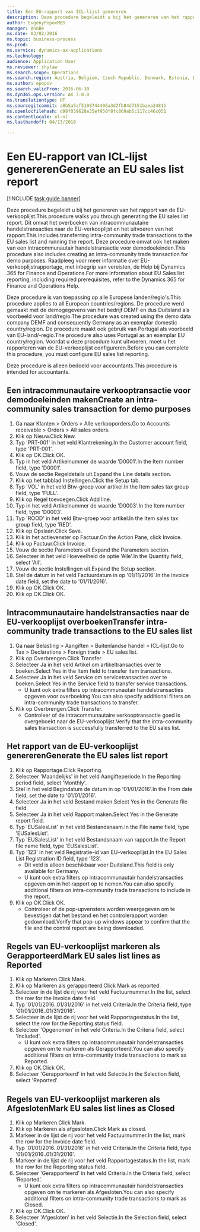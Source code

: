 ```yaml
--- 
title: Een EU-rapport van ICL-lijst genereren
description: Deze procedure begeleidt u bij het genereren van het rapport van de EU-verkooplijst.
author: EvgenyPopovMBS
manager: AnnBe
ms.date: 03/02/2016
ms.topic: business-process
ms.prod: 
ms.service: dynamics-ax-applications
ms.technology: 
audience: Application User
ms.reviewer: shylaw
ms.search.scope: Operations
ms.search.region: Austria, Belgium, Czech Republic, Denmark, Estonia, Finland, France, Germany, Hungary, Ireland, Italy, Latvia, Lithuania, Netherlands, Poland, Spain, Sweden, United Kingdom
ms.author: epopov
ms.search.validFrom: 2016-06-30
ms.dyn365.ops.version: AX 7.0.0
ms.translationtype: HT
ms.sourcegitcommit: a8b5a5af5108744406a3d2fb84d7151baea2481b
ms.openlocfilehash: d98f039628e35ef950f8fc869ab5c117cc46c051
ms.contentlocale: nl-nl
ms.lasthandoff: 04/13/2018

---
```

# <a name="generate-an-eu-sales-list-report"></a><span data-ttu-id="55b95-103">Een EU-rapport van ICL-lijst genereren</span><span class="sxs-lookup"><span data-stu-id="55b95-103">Generate an EU sales list report</span></span>

[!INCLUDE [task guide banner](../../includes/task-guide-banner.md)]

<span data-ttu-id="55b95-104">Deze procedure begeleidt u bij het genereren van het rapport van de EU-verkooplijst.</span><span class="sxs-lookup"><span data-stu-id="55b95-104">This procedure walks you through generating the EU sales list report.</span></span> <span data-ttu-id="55b95-105">Dit omvat het overboeken van intracommunautaire handelstransacties naar de EU-verkooplijst en het uitvoeren van het rapport.</span><span class="sxs-lookup"><span data-stu-id="55b95-105">This includes transferring intra-community trade transactions to the EU sales list and running the report.</span></span> <span data-ttu-id="55b95-106">Deze procedure omvat ook het maken van een intracommunautair handelstransactie voor demodoeleinden.</span><span class="sxs-lookup"><span data-stu-id="55b95-106">This  procedure also includes creating an intra-community trade transaction for demo purposes.</span></span> <span data-ttu-id="55b95-107">Raadpleeg voor meer informatie over EU-verkooplijstrapportage, met inbegrip van vereisten, de Help bij Dynamics 365 for Finance and Operations.</span><span class="sxs-lookup"><span data-stu-id="55b95-107">For more information about EU Sales list reporting, including required prerequisites, refer to the Dynamics 365 for Finance and Operations Help.</span></span>

<span data-ttu-id="55b95-108">Deze procedure is van toepassing op alle Europese landen/regio's.</span><span class="sxs-lookup"><span data-stu-id="55b95-108">This procedure applies to all European countries/regions.</span></span> <span data-ttu-id="55b95-109">De procedure werd gemaakt met de demogegevens van het bedrijf DEMF en dus Duitsland als voorbeeld voor land/regio.</span><span class="sxs-lookup"><span data-stu-id="55b95-109">The procedure was created using the demo data company DEMF and consequently Germany as an exemplar domestic country/region.</span></span> <span data-ttu-id="55b95-110">De procedure maakt ook gebruik van Portugal als voorbeeld van EU-land/-regio.</span><span class="sxs-lookup"><span data-stu-id="55b95-110">The procedure also uses Portugal as an exemplar EU country/region.</span></span> <span data-ttu-id="55b95-111">Voordat u deze procedure kunt uitvoeren, moet u het rapporteren van de EU-verkooplijst configureren.</span><span class="sxs-lookup"><span data-stu-id="55b95-111">Before you can complete this procedure, you must configure EU sales list reporting.</span></span>

<span data-ttu-id="55b95-112">Deze procedure is alleen bedoeld voor accountants.</span><span class="sxs-lookup"><span data-stu-id="55b95-112">This procedure is intended for accountants.</span></span>


## <a name="create-an-intra-community-sales-transaction-for-demo-purposes"></a><span data-ttu-id="55b95-113">Een intracommunautaire verkooptransactie voor demodoeleinden maken</span><span class="sxs-lookup"><span data-stu-id="55b95-113">Create an intra-community sales transaction for demo purposes</span></span>
1. <span data-ttu-id="55b95-114">Ga naar Klanten > Orders > Alle verkooporders.</span><span class="sxs-lookup"><span data-stu-id="55b95-114">Go to Accounts receivable > Orders > All sales orders.</span></span>
2. <span data-ttu-id="55b95-115">Klik op Nieuw.</span><span class="sxs-lookup"><span data-stu-id="55b95-115">Click New.</span></span>
3. <span data-ttu-id="55b95-116">Typ 'PRT-001' in het veld Klantrekening.</span><span class="sxs-lookup"><span data-stu-id="55b95-116">In the Customer account field, type 'PRT-001'.</span></span>
4. <span data-ttu-id="55b95-117">Klik op OK.</span><span class="sxs-lookup"><span data-stu-id="55b95-117">Click OK.</span></span>
5. <span data-ttu-id="55b95-118">Typ in het veld Artikelnummer de waarde 'D0001'.</span><span class="sxs-lookup"><span data-stu-id="55b95-118">In the Item number field, type 'D0001'.</span></span>
6. <span data-ttu-id="55b95-119">Vouw de sectie Regeldetails uit.</span><span class="sxs-lookup"><span data-stu-id="55b95-119">Expand the Line details section.</span></span>
7. <span data-ttu-id="55b95-120">Klik op het tabblad Instellingen.</span><span class="sxs-lookup"><span data-stu-id="55b95-120">Click the Setup tab.</span></span>
8. <span data-ttu-id="55b95-121">Typ 'VOL' in het veld Btw-groep voor artikel.</span><span class="sxs-lookup"><span data-stu-id="55b95-121">In the Item sales tax group field, type 'FULL'.</span></span>
9. <span data-ttu-id="55b95-122">Klik op Regel toevoegen.</span><span class="sxs-lookup"><span data-stu-id="55b95-122">Click Add line.</span></span>
10. <span data-ttu-id="55b95-123">Typ in het veld Artikelnummer de waarde 'D0003'.</span><span class="sxs-lookup"><span data-stu-id="55b95-123">In the Item number field, type 'D0003'.</span></span>
11. <span data-ttu-id="55b95-124">Typ 'ROOD' in het veld Btw-groep voor artikel.</span><span class="sxs-lookup"><span data-stu-id="55b95-124">In the Item sales tax group field, type 'RED'.</span></span>
12. <span data-ttu-id="55b95-125">Klik op Opslaan.</span><span class="sxs-lookup"><span data-stu-id="55b95-125">Click Save.</span></span>
13. <span data-ttu-id="55b95-126">Klik in het actievenster op Factuur.</span><span class="sxs-lookup"><span data-stu-id="55b95-126">On the Action Pane, click Invoice.</span></span>
14. <span data-ttu-id="55b95-127">Klik op Factuur.</span><span class="sxs-lookup"><span data-stu-id="55b95-127">Click Invoice.</span></span>
15. <span data-ttu-id="55b95-128">Vouw de sectie Parameters uit.</span><span class="sxs-lookup"><span data-stu-id="55b95-128">Expand the Parameters section.</span></span>
16. <span data-ttu-id="55b95-129">Selecteer in het veld Hoeveelheid de optie 'Alle'.</span><span class="sxs-lookup"><span data-stu-id="55b95-129">In the Quantity field, select 'All'.</span></span>
17. <span data-ttu-id="55b95-130">Vouw de sectie Instellingen uit.</span><span class="sxs-lookup"><span data-stu-id="55b95-130">Expand the Setup section.</span></span>
18. <span data-ttu-id="55b95-131">Stel de datum in het veld Factuurdatum in op '01/11/2016'.</span><span class="sxs-lookup"><span data-stu-id="55b95-131">In the Invoice date field, set the date to '01/11/2016'.</span></span>
19. <span data-ttu-id="55b95-132">Klik op OK.</span><span class="sxs-lookup"><span data-stu-id="55b95-132">Click OK.</span></span>
20. <span data-ttu-id="55b95-133">Klik op OK.</span><span class="sxs-lookup"><span data-stu-id="55b95-133">Click OK.</span></span>

## <a name="transfer-intra-community-trade-transactions-to-the-eu-sales-list"></a><span data-ttu-id="55b95-134">Intracommunautaire handelstransacties naar de EU-verkooplijst overboeken</span><span class="sxs-lookup"><span data-stu-id="55b95-134">Transfer intra-community trade transactions to the EU sales list</span></span>
1. <span data-ttu-id="55b95-135">Ga naar Belasting > Aangiften > Buitenlandse handel > ICL-lijst.</span><span class="sxs-lookup"><span data-stu-id="55b95-135">Go to Tax > Declarations > Foreign trade > EU sales list.</span></span>
2. <span data-ttu-id="55b95-136">Klik op Overbrengen.</span><span class="sxs-lookup"><span data-stu-id="55b95-136">Click Transfer.</span></span>
3. <span data-ttu-id="55b95-137">Selecteer Ja in het veld Artikel om artikeltransacties over te boeken.</span><span class="sxs-lookup"><span data-stu-id="55b95-137">Select Yes in the Item field to transfer item transactions.</span></span>
4. <span data-ttu-id="55b95-138">Selecteer Ja in het veld Service om servicetransacties over te boeken.</span><span class="sxs-lookup"><span data-stu-id="55b95-138">Select Yes in the Service field to transfer service transactions.</span></span>
    * <span data-ttu-id="55b95-139">U kunt ook extra filters op intracommunautair handelstransacties opgeven voor overboeking.</span><span class="sxs-lookup"><span data-stu-id="55b95-139">You can also specify additional filters on intra-community trade transactions to transfer.</span></span>  
5. <span data-ttu-id="55b95-140">Klik op Overbrengen.</span><span class="sxs-lookup"><span data-stu-id="55b95-140">Click Transfer.</span></span>
    * <span data-ttu-id="55b95-141">Controleer of de intracommunautaire verkooptransactie goed is overgeboekt naar de EU-verkooplijst.</span><span class="sxs-lookup"><span data-stu-id="55b95-141">Verify that the intra-community sales transaction is successfully transferred to the EU sales list.</span></span>  

## <a name="generate-the-eu-sales-list-report"></a><span data-ttu-id="55b95-142">Het rapport van de EU-verkooplijst genereren</span><span class="sxs-lookup"><span data-stu-id="55b95-142">Generate the EU sales list report</span></span>
1. <span data-ttu-id="55b95-143">Klik op Rapportage.</span><span class="sxs-lookup"><span data-stu-id="55b95-143">Click Reporting.</span></span>
2. <span data-ttu-id="55b95-144">Selecteer 'Maandelijks' in het veld Aangifteperiode.</span><span class="sxs-lookup"><span data-stu-id="55b95-144">In the Reporting period field, select 'Monthly'.</span></span>
3. <span data-ttu-id="55b95-145">Stel in het veld Begindatum de datum in op '01/01/2016'.</span><span class="sxs-lookup"><span data-stu-id="55b95-145">In the From date field, set the date to '01/01/2016'.</span></span>
4. <span data-ttu-id="55b95-146">Selecteer Ja in het veld Bestand maken.</span><span class="sxs-lookup"><span data-stu-id="55b95-146">Select Yes in the Generate file field.</span></span>
5. <span data-ttu-id="55b95-147">Selecteer Ja in het veld Rapport maken.</span><span class="sxs-lookup"><span data-stu-id="55b95-147">Select Yes in the Generate report field.</span></span>
6. <span data-ttu-id="55b95-148">Typ 'EUSalesList' in het veld Bestandsnaam.</span><span class="sxs-lookup"><span data-stu-id="55b95-148">In the File name field, type 'EUSalesList'.</span></span>
7. <span data-ttu-id="55b95-149">Typ 'EUSalesList' in het veld Bestandsnaam van rapport.</span><span class="sxs-lookup"><span data-stu-id="55b95-149">In the Report file name field, type 'EUSalesList'.</span></span>
8. <span data-ttu-id="55b95-150">Typ '123' in het veld Registratie-id van EU-verkooplijst.</span><span class="sxs-lookup"><span data-stu-id="55b95-150">In the EU Sales List Registration ID field, type '123'.</span></span>
    * <span data-ttu-id="55b95-151">Dit veld is alleen beschikbaar voor Duitsland.</span><span class="sxs-lookup"><span data-stu-id="55b95-151">This field is only available for Germany.</span></span>  
    * <span data-ttu-id="55b95-152">U kunt ook extra filters op intracommunautair handelstransacties opgeven om in het rapport op te nemen.</span><span class="sxs-lookup"><span data-stu-id="55b95-152">You can also specify additional filters on intra-community trade transactions to include in the report.</span></span>  
9. <span data-ttu-id="55b95-153">Klik op OK.</span><span class="sxs-lookup"><span data-stu-id="55b95-153">Click OK.</span></span>
    * <span data-ttu-id="55b95-154">Controleer of de pop-upvensters worden weergegeven om te bevestigen dat het bestand en het controlerapport worden gedownload.</span><span class="sxs-lookup"><span data-stu-id="55b95-154">Verify that pop-up windows appear to confirm that the file and the control report are being downloaded.</span></span>  

## <a name="mark-eu-sales-list-lines-as-reported"></a><span data-ttu-id="55b95-155">Regels van EU-verkooplijst markeren als Gerapporteerd</span><span class="sxs-lookup"><span data-stu-id="55b95-155">Mark EU sales list lines as Reported</span></span>
1. <span data-ttu-id="55b95-156">Klik op Markeren.</span><span class="sxs-lookup"><span data-stu-id="55b95-156">Click Mark.</span></span>
2. <span data-ttu-id="55b95-157">Klik op Markeren als gerapporteerd.</span><span class="sxs-lookup"><span data-stu-id="55b95-157">Click Mark as reported.</span></span>
3. <span data-ttu-id="55b95-158">Selecteer in de lijst de rij voor het veld Factuurnummer.</span><span class="sxs-lookup"><span data-stu-id="55b95-158">In the list, select the row for the Invoice date field.</span></span>
4. <span data-ttu-id="55b95-159">Typ '01/01/2016..01/31/2016' in het veld Criteria.</span><span class="sxs-lookup"><span data-stu-id="55b95-159">In the Criteria field, type '01/01/2016..01/31/2016'.</span></span>
5. <span data-ttu-id="55b95-160">Selecteer in de lijst de rij voor het veld Rapportagestatus.</span><span class="sxs-lookup"><span data-stu-id="55b95-160">In the list, select the row for the Reporting status field.</span></span>
6. <span data-ttu-id="55b95-161">Selecteer 'Opgenomen' in het veld Criteria.</span><span class="sxs-lookup"><span data-stu-id="55b95-161">In the Criteria field, select 'Included'.</span></span>
    * <span data-ttu-id="55b95-162">U kunt ook extra filters op intracommunautair handelstransacties opgeven om te markeren als Gerapporteerd.</span><span class="sxs-lookup"><span data-stu-id="55b95-162">You can also specify additional filters on intra-community trade transactions to mark as Reported.</span></span>  
7. <span data-ttu-id="55b95-163">Klik op OK.</span><span class="sxs-lookup"><span data-stu-id="55b95-163">Click OK.</span></span>
8. <span data-ttu-id="55b95-164">Selecteer 'Gerapporteerd' in het veld Selectie.</span><span class="sxs-lookup"><span data-stu-id="55b95-164">In the Selection field, select 'Reported'.</span></span>

## <a name="mark-eu-sales-list-lines-as-closed"></a><span data-ttu-id="55b95-165">Regels van EU-verkooplijst markeren als Afgesloten</span><span class="sxs-lookup"><span data-stu-id="55b95-165">Mark EU sales list lines as Closed</span></span>
1. <span data-ttu-id="55b95-166">Klik op Markeren.</span><span class="sxs-lookup"><span data-stu-id="55b95-166">Click Mark.</span></span>
2. <span data-ttu-id="55b95-167">Klik op Markeren als afgesloten.</span><span class="sxs-lookup"><span data-stu-id="55b95-167">Click Mark as closed.</span></span>
3. <span data-ttu-id="55b95-168">Markeer in de lijst de rij voor het veld Factuurnummer.</span><span class="sxs-lookup"><span data-stu-id="55b95-168">In the list, mark the row for the Invoice date field.</span></span>
4. <span data-ttu-id="55b95-169">Typ '01/01/2016..01/31/2016' in het veld Criteria.</span><span class="sxs-lookup"><span data-stu-id="55b95-169">In the Criteria field, type '01/01/2016..01/31/2016'.</span></span>
5. <span data-ttu-id="55b95-170">Markeer in de lijst de rij voor het veld Rapportagestatus.</span><span class="sxs-lookup"><span data-stu-id="55b95-170">In the list, mark the row for the Reporting status field.</span></span>
6. <span data-ttu-id="55b95-171">Selecteer 'Gerapporteerd' in het veld Criteria.</span><span class="sxs-lookup"><span data-stu-id="55b95-171">In the Criteria field, select ‘Reported’.</span></span>
    * <span data-ttu-id="55b95-172">U kunt ook extra filters op intracommunautair handelstransacties opgeven om te markeren als Afgesloten.</span><span class="sxs-lookup"><span data-stu-id="55b95-172">You can also specify additional filters on intra-community trade transactions to mark as Closed.</span></span>  
7. <span data-ttu-id="55b95-173">Klik op OK.</span><span class="sxs-lookup"><span data-stu-id="55b95-173">Click OK.</span></span>
8. <span data-ttu-id="55b95-174">Selecteer 'Afgesloten' in het veld Selectie.</span><span class="sxs-lookup"><span data-stu-id="55b95-174">In the Selection field, select 'Closed'.</span></span>


